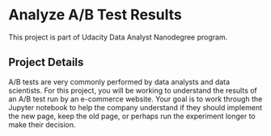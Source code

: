# Analyze A/B Test Results
 This project is part of Udacity Data Analyst Nanodegree program.
 ## Project Details
 A/B tests are very commonly performed by data analysts and data scientists. For this project, you will be working to understand the results of an A/B test run by an e-commerce website. Your goal is to work through the Jupyter notebook to help the company understand if they should implement the new page, keep the old page, or perhaps run the experiment longer to make their decision.
 
